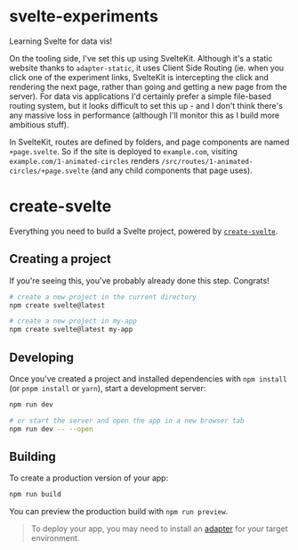 # svelte-experiments

Learning Svelte for data vis!

On the tooling side, I've set this up using SvelteKit. Although it's a static website thanks to `adapter-static`, it uses Client Side Routing (ie. when you click one of the experiment links, SvelteKit is intercepting the click and rendering the next page, rather than going and getting a new page from the server). For data vis applications I'd certainly prefer a simple file-based routing system, but it looks difficult to set this up - and I don't think there's any massive loss in performance (although I'll monitor this as I build more ambitious stuff).

In SvelteKit, routes are defined by folders, and page components are named `+page.svelte`. So if the site is deployed to `example.com`, visiting `example.com/1-animated-circles` renders `/src/routes/1-animated-circles/+page.svelte` (and any child components that page uses).

# create-svelte

Everything you need to build a Svelte project, powered by [`create-svelte`](https://github.com/sveltejs/kit/tree/master/packages/create-svelte).

## Creating a project

If you're seeing this, you've probably already done this step. Congrats!

```bash
# create a new project in the current directory
npm create svelte@latest

# create a new project in my-app
npm create svelte@latest my-app
```

## Developing

Once you've created a project and installed dependencies with `npm install` (or `pnpm install` or `yarn`), start a development server:

```bash
npm run dev

# or start the server and open the app in a new browser tab
npm run dev -- --open
```

## Building

To create a production version of your app:

```bash
npm run build
```

You can preview the production build with `npm run preview`.

> To deploy your app, you may need to install an [adapter](https://kit.svelte.dev/docs/adapters) for your target environment.
